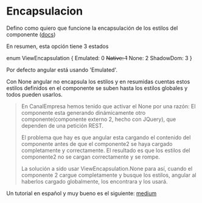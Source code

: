# Encapsulacion

Defino como quiero que funcione la encapsulación de los estilos del componente ([docs](https://angular.io/api/core/ViewEncapsulation))

En resumen, esta opción tiene 3 estados

enum ViewEncapsulation {
  Emulated: 0
  ~~Native: 1~~
  None: 2
  ShadowDom: 3
}

Por defecto angular está usando 'Emulated'.

Con None angular no encapsula los estilos y en resumidas cuentas estos estilos definidos en el componente se suben hasta los estilos globales y todos pueden usarlos.

> En CanalEmpresa hemos tenido que activar el None por una razón: El componente esta generando dinámicamente otro componente(componente externo 2, hecho con JQuery), que dependen de una petición REST.
> 
> El problema que hay es que angular esta cargando el contenido del componente antes de que el componente2 se haya cargado completamente y correctamente.
> El resultado es que los estilos del componente2 no se cargan correctamente y se rompe.
> 
> La solución a sido usar ViewEncapsulation.None para así, cuando el componente 2 cargue completamente y busque los estilos, angular al haberlos cargado globalmente, los encontrara y los usará.

Un tutorial en español y muy bueno es el siguiente: [medium](https://medium.com/@teffcode/c%C3%B3mo-encapsular-nuestros-estilos-de-css-en-angular-bc486be3005f)

